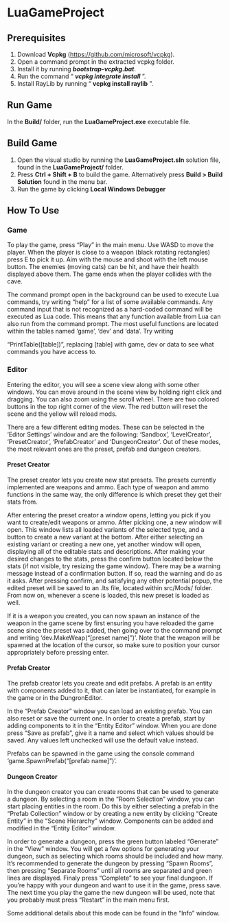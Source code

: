 # LuaGameProject

## Prerequisites

1. Download **Vcpkg** (https://github.com/microsoft/vcpkg).
2. Open a command prompt in the extracted vcpkg folder.
3. Install it by running **_bootstrap-vcpkg.bat_**.
4. Run the command “ **_vcpkg integrate install_** ”.
5. Install RayLib by running “ **vcpkg install raylib** ”.

## Run Game

In the **Build/** folder, run the **LuaGameProject.exe** executable file.

## Build Game

1. Open the visual studio by running the **LuaGameProject.sln** solution file, found in
    the **LuaGameProject/** folder.
2. Press **Ctrl + Shift + B** to build the game. Alternatively press **Build > Build Solution**
    found in the menu bar.
3. Run the game by clicking **Local Windows Debugger**

## How To Use

### Game

To play the game, press “Play” in the main menu. Use WASD to move the player. When the
player is close to a weapon (black rotating rectangles) press E to pick it up. Aim with the
mouse and shoot with the left mouse button. The enemies (moving cats) can be hit, and
have their health displayed above them. The game ends when the player collides with the
cave.

The command prompt open in the background can be used to execute Lua commands, try
writing “help” for a list of some available commands. Any command input that is not
recognized as a hard-coded command will be executed as Lua code. This means that any
function available from Lua can also run from the command prompt. The most useful
functions are located within the tables named ‘game’, ‘dev’ and ‘data’. Try writing


“PrintTable([table])”, replacing [table] with game, dev or data to see what commands you
have access to.

### Editor

Entering the editor, you will see a scene view along with some other windows. You can
move around in the scene view by holding right click and dragging. You can also zoom
using the scroll wheel. There are two colored buttons in the top right corner of the view. The
red button will reset the scene and the yellow will reload mods.

There are a few different editing modes. These can be selected in the ‘Editor Settings’
window and are the following: ‘Sandbox’, ‘LevelCreator’, ‘PresetCreator’, ‘PrefabCreator’
and ‘DungeonCreator’. Out of these modes, the most relevant ones are the preset, prefab
and dungeon creators.

#### Preset Creator

The preset creator lets you create new stat presets. The presets currently implemented are
weapons and ammo. Each type of weapon and ammo functions in the same way, the only
difference is which preset they get their stats from.

After entering the preset creator a window opens, letting you pick if you want to create/edit
weapons or ammo. After picking one, a new window will open. This window lists all loaded
variants of the selected type, and a button to create a new variant at the bottom. After
either selecting an existing variant or creating a new one, yet another window will open,
displaying all of the editable stats and descriptions. After making your desired changes to
the stats, press the confirm button located below the stats (if not visible, try resizing the
game window). There may be a warning message instead of a confirmation button. If so,
read the warning and do as it asks. After pressing confirm, and satisfying any other
potential popup, the edited preset will be saved to an .lts file, located within src/Mods/
folder. From now on, whenever a scene is loaded, this new preset is loaded as well.

If it is a weapon you created, you can now spawn an instance of the weapon in the game
scene by first ensuring you have reloaded the game scene since the preset was added,
then going over to the command prompt and writing ‘dev.MakeWeap(“[preset name]”)’.
Note that the weapon will be spawned at the location of the cursor, so make sure to
position your cursor appropriately before pressing enter.


#### Prefab Creator

The prefab creator lets you create and edit prefabs. A prefab is an entity with components
added to it, that can later be instantiated, for example in the game or in the DungronEditor.

In the “Prefab Creator” window you can load an existing prefab. You can also reset or save
the current one. In order to create a prefab, start by adding components to it in the “Entity
Editor” window. When you are done press “Save as prefab”, give it a name and select
which values should be saved. Any values left unchecked will use the default value
instead.

Prefabs can be spawned in the game using the console command
‘game.SpawnPrefab(“[prefab name]”)’.

#### Dungeon Creator

In the dungeon creator you can create rooms that can be used to generate a dungeon. By
selecting a room in the “Room Selection” window, you can start placing entities in the
room. Do this by either selecting a prefab in the “Prefab Collection” window or by creating
a new entity by clicking “Create Entity” in the “Scene Hierarchy” window. Components can
be added and modified in the “Entity Editor” window.

In order to generate a dungeon, press the green button labeled “Generate” in the “View”
window. You will get a few options for generating your dungeon, such as selecting which
rooms should be included and how many. It’s recommended to generate the dungeon by
pressing “Spawn Rooms”, then pressing “Separate Rooms” until all rooms are separated
and green lines are displayed. Finaly press “Complete” to see your final dungeon. If you’re
happy with your dungeon and want to use it in the game, press save. The next time you play
the game the new dungeon will be used, note that you probably must press “Restart” in the
main menu first.

Some additional details about this mode can be found in the “Info” window.



